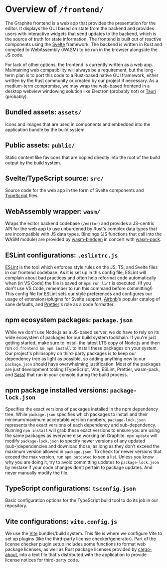 # Overview of `/frontend/`

The Graphite frontend is a web app that provides the presentation for the editor. It displays the GUI based on state from the backend and provides users with interactive widgets that send updates to the backend, which is the source of truth for state information. The frontend is built out of reactive components using the [Svelte](https://svelte.dev/) framework. The backend is written in Rust and compiled to WebAssembly (WASM) to be run in the browser alongside the JS code.

For lack of other options, the frontend is currently written as a web app. Maintaining web compatibility will always be a requirement, but the long-term plan is to port this code to a Rust-based native GUI framework, either written by the Rust community or created by our project if necessary. As a medium-term compromise, we may wrap the web-based frontend in a desktop webview windowing solution like Electron (probably not) or [Tauri](https://tauri.studio/) (probably).

## Bundled assets: `assets/`

Icons and images that are used in components and embedded into the application bundle by the build system.

## Public assets: `public/`

Static content like favicons that are copied directly into the root of the build output by the build system.

## Svelte/TypeScript source: `src/`

Source code for the web app in the form of Svelte components and [TypeScript](https://www.typescriptlang.org/) files.

## WebAssembly wrapper: `wasm/`

Wraps the editor backend codebase (`/editor`) and provides a JS-centric API for the web app to use unburdened by Rust's complex data types that are incompatible with JS data types. Bindings (JS functions that call into the WASM module) are provided by [wasm-bindgen](https://rustwasm.github.io/docs/wasm-bindgen/) in concert with [wasm-pack](https://github.com/rustwasm/wasm-pack).

## ESLint configurations: `.eslintrc.js`

[ESLint](https://eslint.org/) is the tool which enforces style rules on the JS, TS, and Svelte files in our frontend codebase. As it is set up in this config file, ESLint will complain about bad practices and often help reformat code automatically when (in VS Code) the file is saved or `npm run lint` is executed. (If you don't use VS Code, remember to run this command before committing!) This config file for ESLint sets our style preferences and configures our usage of extensions/plugins for Svelte support, [Airbnb](https://github.com/airbnb/javascript)'s popular catalog of sane defaults, and [Prettier](https://prettier.io/)'s role as a code formatter.

## npm ecosystem packages: `package.json`

While we don't use Node.js as a JS-based server, we do have to rely on its wide ecosystem of packages for our build system toolchain. If you're just getting started, make sure to install the latest LTS copy of Node.js and then run `cd frontend && npm install` to install these packages on your system. Our project's philosophy on third-party packages is to keep our dependency tree as light as possible, so adding anything new to our `package.json` should have overwhelming justification. Most of the packages are just development tooling (TypeScript, Vite, ESLint, Prettier, wasm-pack, and [Sass](https://sass-lang.com/)) that run in your console during the build process.

## npm package installed versions: `package-lock.json`

Specifies the exact versions of packages installed in the npm dependency tree. While `package.json` specifies which packages to install and their minimum/maximum acceptable version numbers, `package-lock.json` represents the exact versions of each dependency and sub-dependency. Running `npm install` will grab these exact versions to ensure you are using the same packages as everyone else working on Graphite. `npm update` will modify `package-lock.json` to specify newer versions of any updated (sub-)dependencies and download those, as long as they don't exceed the maximum version allowed in `package.json`. To check for newer versions that exceed the max version, run `npm outdated` to see a list. Unless you know why you are doing it, try to avoid committing updates to `package-lock.json` by mistake if your code changes don't pertain to package updates. And never manually modify the file.

## TypeScript configurations: `tsconfig.json`

Basic configuration options for the TypeScript build tool to do its job in our repository.

## Vite configurations: `vite.config.js`

We use the [Vite](https://vitejs.dev/) bundler/build system. This file is where we configure Vite to set up plugins (like the third-party license checker/generator). Part of the license checker plugin setup includes some functions to format web package licenses, as well as Rust package licenses provided by [cargo-about](https://github.com/EmbarkStudios/cargo-about), into a text file that's distributed with the application to provide license notices for third-party code.
